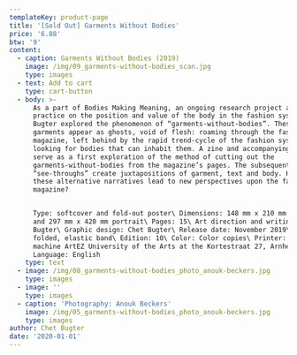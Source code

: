 ```yaml
---
templateKey: product-page
title: '[Sold Out] Garments Without Bodies'
price: '6.88'
btw: '9'
content:
  - caption: Garments Without Bodies (2019)
    image: /img/09_garments-without-bodies_scan.jpg
    type: images
  - text: Add to cart
    type: cart-button
  - body: >-
      As a part of Bodies Making Meaning, an ongoing research project and
      practice on the position and value of the body in the fashion system, Chet
      Bugter explored the phenomenon of “garments-without-bodies”. These “empty”
      garments appear as ghosts, void of flesh: roaming through the fashion
      magazine, left behind by the rapid trend-cycle of the fashion system,
      looking for bodies that can inhabit them. A zine and accompanying poster
      serve as a first exploration of the method of cutting out the
      garments-without-bodies from the magazine’s pages. The subsequent
      “see-throughs” create juxtapositions of garment, text and body. How can
      these alternative narratives lead to new perspectives upon the fashion
      magazine? 


      Type: softcover and fold-out poster\ Dimensions: 148 mm x 210 mm portrait
      and 297 mm x 420 mm portrait\ Pages: 15\ Art direction and writing: Chet
      Bugter\ Graphic design: Chet Bugter\ Release date: November 2019\ Binding:
      folded, elastic band\ Edition: 10\ Color: Color copies\ Printer: Copy
      machine ArtEZ University of the Arts at the Kortestraat 27, Arnhem\
      Language: English
    type: text
  - image: /img/08_garments-without-bodies_photo_anouk-beckers.jpg
    type: images
  - image: ''
    type: images
  - caption: 'Photography: Anouk Beckers'
    image: /img/05_garments-without-bodies_photo_anouk-beckers.jpg
    type: images
author: Chet Bugter
date: '2020-01-01'
---
```



